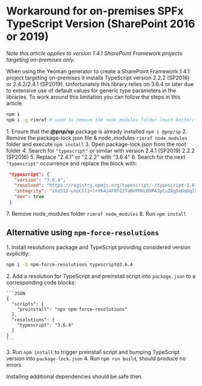 # Workaround for on-premises SPFx TypeScript Version (SharePoint 2016 or 2019)

_Note this article applies to version 1.4.1 SharePoint Framework projects targeting on-premises only._

When using the Yeoman generator to create a SharePoint Framework 1.4.1 project targeting on-premises it installs TypeScript version 2.2.2 (SP2016) or 2.4.2/2.4.1 (SP2019). Unfortunately this library relies on 3.6.4 or later due to extensive use of default values for generic type parameters in the libraries. To work around this limitation you can follow the steps in this article.

```bash
npm i
npm i -g rimraf # used to remove the node_modules folder (much better/faster)
```

1\. Ensure that the **@pnp/sp** package is already installed `npm i @pnp/sp`
2\. Remove the package-lock.json file & node_modules `rimraf node_modules` folder and execute `npm install`
3\. Open package-lock.json from the root folder
4\. Search for `"typescript"` or similar with version 2.4.1 (SP2019) 2.2.2 (SP2016)
5\. Replace "2.4.1" or "2.2.2" with "3.6.4"
6\. Search for the next `"typescript"` occurrence and replace the block with:

   ```JSON
    "typescript": {
      "version": "3.6.4",
      "resolved": "https://registry.npmjs.org/typescript/-/typescript-3.6.4.tgz",
      "integrity": "sha512-unoCll1+l+YK4i4F8f22TaNVPRHcD9PA3yCuZ8g5e0qGqlVlJ/8FSateOLLSagn+Yg5+ZwuPkL8LFUc0Jcvksg==",
      "dev": true
    }
   ```

7\. Remove node_modules folder `rimraf node_modules`
8\. Run `npm install`

## Alternative using `npm-force-resolutions`

1\. Install resolutions package and TypeScript providing considered version explicitly:

```bash
npm i -D npm-force-resolutions typescript@3.6.4
```

2\. Add a resolution for TypeScript and preinstall script into `package.json` to a corresponding code blocks:

    ```JSON
    {
      "scripts": {
        "preinstall": "npx npm-force-resolutions"
      },
      "resolutions": {
        "typescript": "3.6.4"
      }
    }
    ```

3\. Run ```npm install``` to trigger preinstall script and bumping TypeScript version into `package-lock.json`
4\. Run ```npm run build```, should produce no errors

Installing additional dependencies should be safe then.